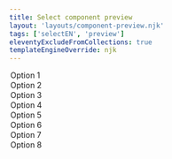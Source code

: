 ```yaml
---
title: Select component preview
layout: 'layouts/component-preview.njk'
tags: ['selectEN', 'preview']
eleventyExcludeFromCollections: true
templateEngineOverride: njk
---
```


<gcds-select select-id="select-preview" label="Label" hint="Hint / Example message." default-value="Select option.">
  <option>Option 1</option>
  <option>Option 2</option>
  <option>Option 3</option>
  <option>Option 4</option>
  <option>Option 5</option>
  <option>Option 6</option>
  <option>Option 7</option>
  <option>Option 8</option>
</gcds-select>
